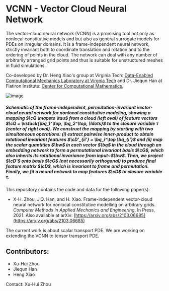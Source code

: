 # VCNN - Vector Cloud Neural Network
The vector-cloud neural network (VCNN) is a promising tool not only as nonlocal constitutive models and but also as general surrogate models for PDEs on irregular domains. It is a frame-independent neural network, strictly invariant both to coordinate translation and rotation and to the ordering of points in the cloud. The network can deal with any number of arbitrarily arranged grid points and thus is suitable for unstructured meshes in fluid simulations.

Co-developed by Dr. Heng Xiao's group at Virginia Tech: [Data-Enabled Computational Mechanics Laboratory at Virgnia Tech](https://www.aoe.vt.edu/people/faculty/xiaoheng/personal-page.html) and Dr. Jiequn Han at Flatiron Institute: [Center for Computational Mathematics.](https://www.simonsfoundation.org/people/jiequn-han/)

![image](https://github.com/xuhuizhou-vt/VCNN-nonlocal-constitutive-model/blob/master/figs/schematic_workflow.png)

##### Schematic of the frame-independent, permutation-invariant vector-cloud neural network for nonlocal constitutive modeling, showing a mapping $\cQ \mapsto \tau$ from a cloud (left oval) of feature vectors $\cQ = \vstack{\bq_1^\top, \bq_2^\top, \ldots}$ to the closure variable $\tau$ (center of right oval). We construct the mapping by starting with two simultaneous operations: (i) extract pairwise inner-product to obtain rotational invariant features $\cD'_{ii'} = \bq_i^\top \bq_{i'}$ and (ii) map the scalar quantities $\bw$ in each vector $\bq$ in the cloud through an embedding network to form a permutational invariant basis $\cG$, which also inherits its rotational invariance from input~$\bw$. Then, we project $\cD'$ onto basis $\cG$ (not necessarily orthogonal) to produce final feature matrix $\cD$, which is invariant to frame and permutation. Finally, we fit a neural network to map features $\cD$ to closure variable $\tau$.

This repository contains the code and data for the following paper(s):

*   X-H. Zhou, J.Q. Han, and H. Xiao. Frame-independent vector-cloud neural network for nonlocal constitutive modelling on arbitrary grids. *Computer Methods in Applied Mechanics and Engineering*. In Press, 2021. Also available at arXiv: [https://arxiv.org/abs/2103.06685](https://arxiv.org/abs/2103.06685)

The current work is about scalar transport PDE. We are working on extending the VCNN to tensor transport PDE.

Contributors:
-------------
* Xu-Hui Zhou
* Jiequn Han
* Heng Xiao

Contact: Xu-Hui Zhou
